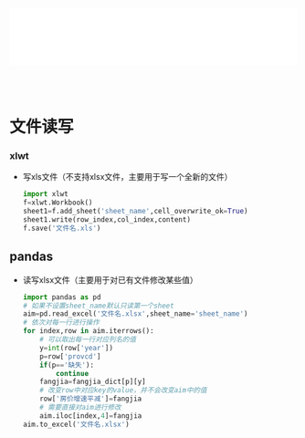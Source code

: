 
<iframe id='head' align="center" width="100%" height="100" src="python_show.html"  frameborder="no" border="0" marginwidth="0" marginheight="px" scrolling="no" ></iframe>

<style>
    .iframe{margin:0 auto;}
</style>
<script src="https://code.jquery.com/jquery-3.1.1.min.js"></script>
<script>
    var oDiv = document.getElementById('head');
    oDiv.style.position = 'fixed'; oDiv.style.top = '0px'; oDiv.style.left = '0px'; oDiv.style.backgroundColor = 'rgba(255,255,255,0)';
    document.querySelector("body > div > h1 > a").innerHTML=''
    document.title="python/IO";

</script>

<br><br>
<!-- ___________________________________________ -->
<!-- ___________________________________________ -->

# 文件读写

### xlwt
* 写xls文件（不支持xlsx文件，主要用于写一个全新的文件）
    ```python
    import xlwt
    f=xlwt.Workbook()
    sheet1=f.add_sheet('sheet_name',cell_overwrite_ok=True)
    sheet1.write(row_index,col_index,content)
    f.save('文件名.xls')
    ```
## pandas
* 读写xlsx文件（主要用于对已有文件修改某些值）
    ```python
    import pandas as pd
    # 如果不设置sheet_name默认只读第一个sheet
    aim=pd.read_excel('文件名.xlsx',sheet_name='sheet_name')
    # 依次对每一行进行操作
    for index,row in aim.iterrows():
        # 可以取出每一行对应列名的值
        y=int(row['year'])
        p=row['provcd']
        if(p=='缺失'):
            continue
        fangjia=fangjia_dict[p][y]
        # 改变row中对应key的value，并不会改变aim中的值
        row['房价增速平减']=fangjia
        # 需要直接对aim进行修改
        aim.iloc[index,4]=fangjia
    aim.to_excel('文件名.xlsx')
    ```